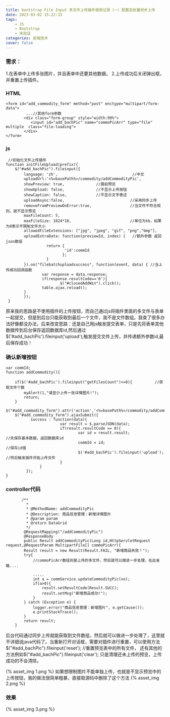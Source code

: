 ```yaml
---
title: bootstrap File Input 多文件上传插件使用记录（一）配置及批量同步上传
date: 2023-03-02 15:22:33
tags:
	- JS
	- Bootstrap
	- 未验证
categories: 前端技术
cover: false
---
```

### 需求：
1.在表单中上传多张图片，并且表单中还要其他数据。
2.上传成功后关闭弹出框，并重置上传插件。

### HTML
```
<form id="add_commodity_form" method="post" enctype="multipart/form-data">
         ...//其他form参数
        <div class="form-group" style="width:99%">
           <input id="add_bachPic" name="commoPicArr" type="file" multiple  class="file-loading">
        </div>
</form>
```

### js
```
 //初始化文件上传插件
function initFileUpload(prefix){
    $("#add_bachPic").fileinput({
    	language: 'zh',                                 //中文
    	uploadUrl:'<%=basePath%>/commodity/addCommodityPic',
    	showPreview: true,				//展前预览
    	showUpload: false,				//不显示上传按钮
    	showCaption: false,				//不显示文字表述
    	uploadAsync:false,                             //采用同步上传
    	removeFromPreviewOnError:true,                 //当文件不符合规则，就不显示预览
    	maxFileCount: 5,
    	maxFileSize: 1024*10,                          //单位为kb，如果为0表示不限制文件大小
    	allowedFileExtensions: ["jpg", "jpeg", "gif", "png","bmp"],
        uploadExtraData: function(previewId, index) {   //额外参数 返回json数组
                  return {
                          'id':commId
                         };
                  }
        }).on("filebatchuploadsuccess", function(event, data) {	//当上传成功回调函数
                var response = data.response;
                if(response.resultCode=='0'){
                        $("#closedAddWin").click();
	 	        table.ajax.reload();
		}
	    });
 } 
```
 原来我的思路是不使用插件的上传按钮，而自己通过js将插件里面的多文件与表单一起提交，但是到后台只能获取到最后一个文件，我不是文件数组。我查了很多办法好像都没办法，后来改变思路：还是自己用js触发提交表单，只是先将表单其他数据传到后台保存返回数据库id,然后通过 $('#add_bachPic').fileinput('upload');触发提交文件上传，并传递额外参数id,最后保存成功！

### 确认新增按钮
```
var commId;
function addCommodity(){
 
	if($('#add_bachPic').fileinput("getFilesCount")<=0){          //获取文件个数
		myAlert(1,"请至少上传一张详情图片!");
		return;
	}
	$("#add_commodity_form").attr('action','<%=basePath%>/commodity/addCommodity');
	$("#add_commodity_form").ajaxSubmit({
  	       success : function(data){
                        var result = $.parseJSON(data);
                        if(result.resultCode == 0){
                                var id = result.result;	                //先保存基本数据，返回数据库id
                                commId = id;                            //保存id值
                                $('#add_bachPic').fileinput('upload');        //然后触发插件开始上传文件
                        }	
               }
         });
}
```

### controller代码
```
       /**
		 * 
		 * @MethodName: addCommodityPic
		 * @Description: 商品信息管理：新增详情图片
		 * @param param
		 * @return DataGrid
		 */
		@RequestMapping("/addCommodityPic")
		@ResponseBody
		public Result addCommodityPic(Long id,HttpServletRequest request,@RequestParam MultipartFile[] commoPicArr){
		Result result = new Result(Result.FAIL, "新增商品失败！");
		try{
			//commoPicArr数组则是上传的多文件，然后就可以做进一步处理，在此省略....
 
			.....
			int a = commService.updateCommodityPic(vo);
			if(a>0){
				result.setResultCode(Result.SUCC);
				result.setMsg("新增商品成功!");
			}
		} catch (Exception e) {
			logger.error("商品信息管理：新增图片", e.getCause());
			e.printStackTrace();
		}
		return result;
	}
```
后台代码通过同步上传就能获取到文件数组，然后就可以做进一步处理了，这里就不详细说java代码了。当重新打开对话框，需要对插件进行重置，可以使用方法
$("#add_bachPic").fileinput('reset'); //重置预览表中的所有文件，
还有其他的方法例如$("#add_bachPic").fileinput('clear'); 只是清理还未上传的预览，上传成功的不会清除。

{% asset_img 1.png %}
如果想限制图片不能单独上传，也就是不显示预览中的上传按钮，我的做法很简单粗暴，直接取源码中删除了这个方法
{% asset_img 2.png %}
### 效果
{% asset_img 3.png %}
